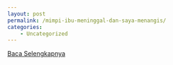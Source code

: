 ```yaml
---
layout: post
permalink: /mimpi-ibu-meninggal-dan-saya-menangis/
categories:
    - Uncategorized
---
```


[Baca Selengkapnya](/07)
